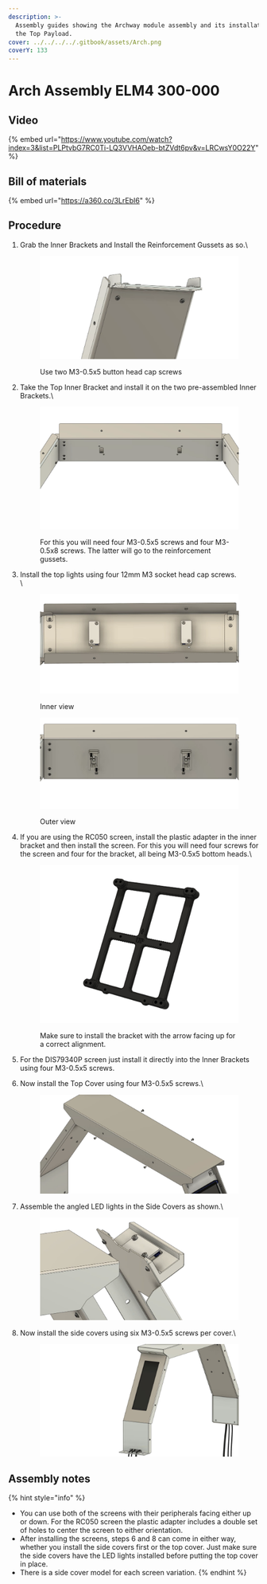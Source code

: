 ```yaml
---
description: >-
  Assembly guides showing the Archway module assembly and its installation in
  the Top Payload.
cover: ../../../../.gitbook/assets/Arch.png
coverY: 133
---
```


# Arch Assembly ELM4 300-000

## Video

{% embed url="https://www.youtube.com/watch?index=3&list=PLPtvbG7RC0Ti-LQ3VVHAOeb-btZVdt6pv&v=LRCwsY0O22Y" %}

## Bill of materials

{% embed url="https://a360.co/3LrEbI6" %}

## Procedure

1.  Grab the Inner Brackets and Install the Reinforcement Gussets as so.\


    <figure><img src="../../../../.gitbook/assets/image (1) (1) (4).png" alt=""><figcaption><p>Use two M3-0.5x5 button head cap screws</p></figcaption></figure>
2.  Take the Top Inner Bracket and install it on the two pre-assembled Inner Brackets.\


    <figure><img src="../../../../.gitbook/assets/image (3) (3).png" alt=""><figcaption><p>For this you will need four M3-0.5x5 screws and four M3-0.5x8 screws. The latter will go to the reinforcement gussets.</p></figcaption></figure>
3.  Install the top lights using four 12mm M3 socket head cap screws.\
    \


    <figure><img src="../../../../.gitbook/assets/image (16) (1).png" alt=""><figcaption><p>Inner view</p></figcaption></figure>

    <figure><img src="../../../../.gitbook/assets/image (13) (2).png" alt=""><figcaption><p>Outer view</p></figcaption></figure>
4.  If you are using the RC050 screen, install the plastic adapter in the inner bracket and then install the screen. For this you will need four screws for the screen and four for the bracket, all being M3-0.5x5 bottom heads.\


    <figure><img src="../../../../.gitbook/assets/image (5) (2).png" alt=""><figcaption><p>Make sure to install the bracket with the arrow facing up for a correct alignment.</p></figcaption></figure>
5. For the DIS79340P screen just install it directly into the Inner Brackets using four M3-0.5x5 screws.
6.  Now install the Top Cover using four M3-0.5x5 screws.\




    <figure><img src="../../../../.gitbook/assets/image (2) (3).png" alt=""><figcaption></figcaption></figure>
7.  Assemble the angled LED lights in the Side Covers as shown.\


    <figure><img src="../../../../.gitbook/assets/image (17) (1).png" alt=""><figcaption></figcaption></figure>
8.  Now install the side covers using six M3-0.5x5 screws per cover.\


    <figure><img src="../../../../.gitbook/assets/ELM4 Archway Module Full Assembly - frame at 2m5s.jpg" alt=""><figcaption></figcaption></figure>

## Assembly notes

{% hint style="info" %}
* You can use both of the screens with their peripherals facing either up or down. For the RC050 screen the plastic adapter includes a double set of holes to center the screen to either orientation.
* After installing the screens, steps 6 and 8 can come in either way, whether you install the side covers first or the top cover. Just make sure the side covers have the LED lights installed before putting the top cover in place.
* There is a side cover model for each screen variation.
{% endhint %}

